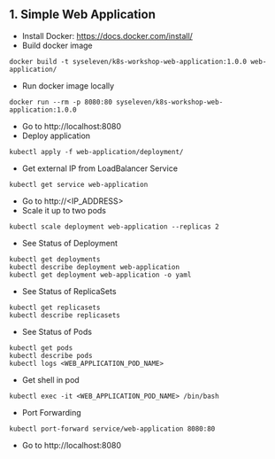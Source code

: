 ## 1. Simple Web Application

* Install Docker: https://docs.docker.com/install/
* Build docker image
```
docker build -t syseleven/k8s-workshop-web-application:1.0.0 web-application/
```
* Run docker image locally
```
docker run --rm -p 8080:80 syseleven/k8s-workshop-web-application:1.0.0
```
* Go to http://localhost:8080
* Deploy application
```
kubectl apply -f web-application/deployment/
```
* Get external IP from LoadBalancer Service
```
kubectl get service web-application
```
* Go to http://<IP_ADDRESS>
* Scale it up to two pods
```
kubectl scale deployment web-application --replicas 2
```
* See Status of Deployment
```
kubectl get deployments
kubectl describe deployment web-application
kubectl get deployment web-application -o yaml
```
* See Status of ReplicaSets
```
kubectl get replicasets
kubectl describe replicasets
```
* See Status of Pods
```
kubectl get pods
kubectl describe pods
kubectl logs <WEB_APPLICATION_POD_NAME>
```
* Get shell in pod
```
kubectl exec -it <WEB_APPLICATION_POD_NAME> /bin/bash
```
* Port Forwarding
```
kubectl port-forward service/web-application 8080:80
```
* Go to http://localhost:8080

